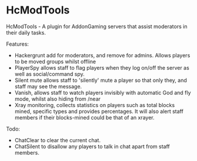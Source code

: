 HcModTools
==========

HcModTools - A plugin for AddonGaming servers that assist moderators in their daily tasks.

Features:

  - Hackergrunt add for moderators, and remove for admins. Allows players to be moved groups whilst offline
  - PlayerSpy allows staff to flag players when they log on/off the server as well as social/command spy.
  - Silent mute allows staff to 'silently' mute a player so that only they, and staff may see the message.
  - Vanish, allows staff to watch players invisibly with automatic God and fly mode, whilst also hiding from /near
  - Xray monitoring, collects statistics on players such as total blocks mined, specific types and provides percentages. It will also alert staff members if their blocks-mined could be that of an xrayer.
  


Todo:

  - ChatClear to clear the current chat.
  - ChatSilent to disallow any players to talk in chat apart from staff members.
